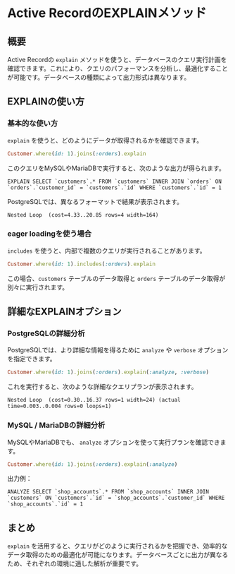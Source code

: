 # Active RecordのEXPLAINメソッド

## 概要
Active Recordの `explain` メソッドを使うと、データベースのクエリ実行計画を確認できます。これにより、クエリのパフォーマンスを分析し、最適化することが可能です。データベースの種類によって出力形式は異なります。

## EXPLAINの使い方

### 基本的な使い方
`explain` を使うと、どのようにデータが取得されるかを確認できます。

```ruby
Customer.where(id: 1).joins(:orders).explain
```

このクエリをMySQLやMariaDBで実行すると、次のような出力が得られます。

```
EXPLAIN SELECT `customers`.* FROM `customers` INNER JOIN `orders` ON `orders`.`customer_id` = `customers`.`id` WHERE `customers`.`id` = 1
```

PostgreSQLでは、異なるフォーマットで結果が表示されます。

```
Nested Loop  (cost=4.33..20.85 rows=4 width=164)
```

### eager loadingを使う場合
`includes` を使うと、内部で複数のクエリが実行されることがあります。

```ruby
Customer.where(id: 1).includes(:orders).explain
```

この場合、`customers` テーブルのデータ取得と `orders` テーブルのデータ取得が別々に実行されます。

## 詳細なEXPLAINオプション

### PostgreSQLの詳細分析
PostgreSQLでは、より詳細な情報を得るために `analyze` や `verbose` オプションを指定できます。

```ruby
Customer.where(id: 1).joins(:orders).explain(:analyze, :verbose)
```

これを実行すると、次のような詳細なクエリプランが表示されます。

```
Nested Loop  (cost=0.30..16.37 rows=1 width=24) (actual time=0.003..0.004 rows=0 loops=1)
```

### MySQL / MariaDBの詳細分析
MySQLやMariaDBでも、 `analyze` オプションを使って実行プランを確認できます。

```ruby
Customer.where(id: 1).joins(:orders).explain(:analyze)
```

出力例：

```
ANALYZE SELECT `shop_accounts`.* FROM `shop_accounts` INNER JOIN `customers` ON `customers`.`id` = `shop_accounts`.`customer_id` WHERE `shop_accounts`.`id` = 1
```

## まとめ
`explain` を活用すると、クエリがどのように実行されるかを把握でき、効率的なデータ取得のための最適化が可能になります。データベースごとに出力が異なるため、それぞれの環境に適した解析が重要です。

